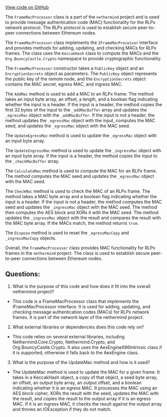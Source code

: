[View code on GitHub](https://github.com/nethermindeth/nethermind/Nethermind.Network/Rlpx/FrameMacProcessor.cs)

The `FrameMacProcessor` class is a part of the `nethermind` project and is used to provide message authentication code (MAC) functionality for the RLPx network protocol. The RLPx protocol is used to establish secure peer-to-peer connections between Ethereum nodes. 

The `FrameMacProcessor` class implements the `IFrameMacProcessor` interface and provides methods for adding, updating, and checking MACs for RLPx frames. The class uses the `KeccakHash` class to compute the MACs and the `Org.BouncyCastle.Crypto` namespace to provide cryptographic functionality. 

The `FrameMacProcessor` constructor takes a `PublicKey` object and an `EncryptionSecrets` object as parameters. The `PublicKey` object represents the public key of the remote node, and the `EncryptionSecrets` object contains the MAC secret, egress MAC, and ingress MAC. 

The `AddMac` method is used to add a MAC to an RLPx frame. The method takes an input byte array, an offset, a length, and a boolean flag indicating whether the input is a header. If the input is a header, the method copies the first 32 bytes of the input to the `_addMacBuffer` array and updates the `_egressMac` object with the `_addMacBuffer`. If the input is not a header, the method updates the `_egressMac` object with the input, computes the MAC seed, and updates the `_egressMac` object with the MAC seed. 

The `UpdateEgressMac` method is used to update the `_egressMac` object with an input byte array. 

The `UpdateIngressMac` method is used to update the `_ingressMac` object with an input byte array. If the input is a header, the method copies the input to the `_checkMacBuffer` array. 

The `CalculateMac` method is used to compute the MAC for an RLPx frame. The method computes the MAC seed and updates the `_egressMac` object with the MAC seed. 

The `CheckMac` method is used to check the MAC of an RLPx frame. The method takes a MAC byte array and a boolean flag indicating whether the input is a header. If the input is not a header, the method computes the MAC seed and updates the `_ingressMac` object with the MAC seed. The method then computes the AES block and XORs it with the MAC seed. The method updates the `_ingressMac` object with the result and compares the result with the MAC byte array. If the MACs match, the method returns `true`. 

The `Dispose` method is used to reset the `_egressMacCopy` and `_ingressMacCopy` objects. 

Overall, the `FrameMacProcessor` class provides MAC functionality for RLPx frames in the `nethermind` project. The class is used to establish secure peer-to-peer connections between Ethereum nodes.
## Questions: 
 1. What is the purpose of this code and how does it fit into the overall nethermind project?
- This code is a FrameMacProcessor class that implements the IFrameMacProcessor interface. It is used for adding, updating, and checking message authentication codes (MACs) for RLPx network frames. It is part of the network layer of the nethermind project.

2. What external libraries or dependencies does this code rely on?
- This code relies on several external libraries, including Nethermind.Core.Crypto, Nethermind.Crypto, and Org.BouncyCastle.Crypto. It also uses the AesEngineX86Intrinsic class if it is supported, otherwise it falls back to the AesEngine class.

3. What is the purpose of the UpdateMac method and how is it used?
- The UpdateMac method is used to update the MAC for a given frame. It takes in a KeccakHash object, a copy of that object, a seed byte array, an offset, an output byte array, an output offset, and a boolean indicating whether it is an egress MAC. It processes the MAC using an AES block cipher, XORs the result with the seed, updates the MAC with the result, and copies the result to the output array if it is an egress MAC. If it is an ingress MAC, it checks the result against the output array and throws an IOException if they do not match.